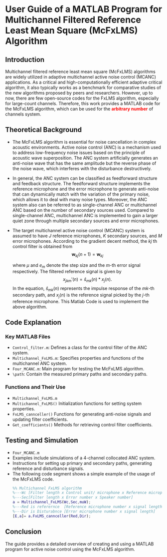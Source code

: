 # User Guide of a MATLAB Program for Multichannel Filtered Reference Least Mean Square (McFxLMS) Algorithm

## Introduction
Multichannel filtered reference least mean square (McFxLMS) algorithms are widely utilized in adaptive multichannel active noise control (MCANC) applications. As a critical and high-computationally efficient adaptive critical algorithm, it also typically works as a benchmark for comparative studies of the new algorithms proposed by peers and researchers. However, up to now, there are few open-source codes for the FxLMS algorithm, especially for large-count channels. Therefore, this work provides a MATLAB code for the McFxLMS algorithm, which can be used for the **<font color=#FF000>arbitrary number</font>** of channels system.

## Theoretical Background
- The McFxLMS algorithm is essential for noise cancellation in complex acoustic environments.
Active noise control (ANC) is a mechanism used to address low-frequency noise issues based on the principle of acoustic wave superposition. The ANC system artificially generates an anti-noise wave that has the same amplitude but the reverse phase of the noise wave, which interferes with the disturbance destructively.

- In general, the ANC system can be classified as feedforward structure and feedback structure. The feedforward structure implements the reference microphone and the error microphone to generate anti-noise that can dynamically match with the variation of the primary noise, which allows it to deal with many noise types. Moreover, the ANC system also can be referred to as single-channel ANC or multichannel ANC based on the number of secondary sources used. Compared to single-channel ANC, multichannel ANC is implemented to gain a larger quiet zone through multiple secondary sources and error microphones.

- The target multichannel active noise control (MCANC) system is assumed to have $J$ reference microphones, $K$ secondary sources, and $M$ error microphones. According to the gradient decent method, the $kj$ th control filter is obtained from
  $$\mathbf{w}_{kj}(n+1)= {\mathbf{w}}_{kj}$$
  
  where $\mu$ and $e_m$ denote the step size and the $m$-th error signal respectively. The filtered reference signal is given by 
  $$ x_{jkm}'(n) = \hat{s}_{mk}(n) * x_j(n).$$
  In the equation, $\hat{s}_{mk}(n)$ represents the impulse response of the $mk$-th secondary path, and $x_j(n)$ is the reference signal picked by the $j$-th reference microphone. This Matlab Code is used to implement the above algorithm.  


## Code Explanation
### Key MATLAB Files
- `Control_filter.m`: Defines a class for the control filter of the ANC system.
- `Multichannel_FxLMS.m`: Specifies properties and functions of the multichannel ANC system.
- `Four_MCANC.m`: Main program for testing the McFxLMS algorithm.
- `\path`: Contain the measured primary paths and secondary paths.

### Functions and Their Use
- `Multichannel_FxLMS.m`
- `Multichannel_FxLMS()` Initialization functions for setting system properties.
- `FxLMS_cannceller()` Functions for generating anti-noise signals and updating filter coefficients.
- `Get_coefficients()` Methods for retrieving control filter coefficients.

## Testing and Simulation
- `Four_MCANC.m`
- Examples include simulations of a 4-channel collocated ANC system.
- Instructions for setting up primary and secondary paths, generating reference and disturbance signals.
- The following code segment shows a simple example of the usage of the McFxLMS code. 
  ```matlab
  %% Multichannel FxLMS algorithm 
  %---Wc [Filter length x Control unit/ microphone x Reference microphone number]
  %---Sec[Filter length x Error number x Speaker number]
  a = Multichannel_FxLMS(Wc,Sec,muW);
  %---Red is referernce  [Reference microphone number x signal length]
  %---Dir is Disturabnce [Error microphone number x signal length]
  [E,a]= a.FxLMS_cannceller(Red,Dir);
  ```

## Conclusion
The guide provides a detailed overview of creating and using a MATLAB program for active noise control using the McFxLMS algorithm.
